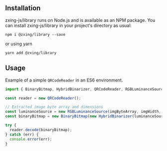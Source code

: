 ## Installation

zxing-js/library runs on Node.js and is available as an NPM package. You can install zxing-js/library in your project's directory as usual:

`npm i @zxing/library --save`

or using yarn

`yarn add @zxing/library`

## Usage

Example of a simple `QRCodeReader` in an ES6 environment.

```typescript
import { BinaryBitmap, HybridBinarizer, QRCodeReader, RGBLuminanceSource } from '@zxing/library';

const reader = new QRCodeReader();

// Extracted image byte array and dimensions
const luminanceSource = new RGBLuminanceSource(imgByteArray, imgWidth, imgHeight);
const binaryBitmap = new BinaryBitmap(new HybridBinarizer(luminanceSource));

try {
  reader.decode(binaryBitmap);
} catch (err) {
  console.error(err);
}
```
